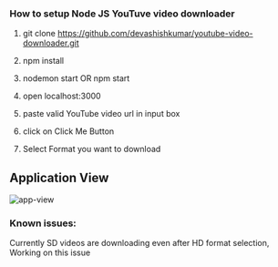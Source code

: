 ### How to setup Node JS YouTuve video downloader

1. git clone https://github.com/devashishkumar/youtube-video-downloader.git

2. npm install

3. nodemon start OR npm start

4. open localhost:3000

5. paste valid YouTube video url in input box

6. click on Click Me Button

7. Select Format you want to download

## Application View

![app-view](https://github.com/user-attachments/assets/285a2fb1-c107-4971-abdd-014203502638)

### Known issues:

Currently SD videos are downloading even after HD format selection, Working on this issue